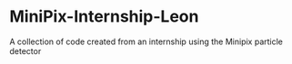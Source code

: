 # MiniPix-Internship-Leon
A collection of code created from an internship using the Minipix particle detector
